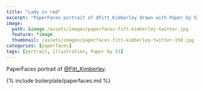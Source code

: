 ```yaml
---
title: "Lady in red"
excerpt: "PaperFaces portrait of @Fitt_Kimberley drawn with Paper by 53 on an iPad."
image: 
  path: &image /assets/images/paperfaces-fitt-kimberley-twitter.jpg 
  feature: *image
  thumbnail: /assets/images/paperfaces-fitt-kimberley-twitter-150.jpg
categories: [paperfaces]
tags: [portrait, illustration, Paper by 53]
---
```


PaperFaces portrait of [@Fitt_Kimberley](https://twitter.com/Fitt_Kimberley).

{% include boilerplate/paperfaces.md %}
